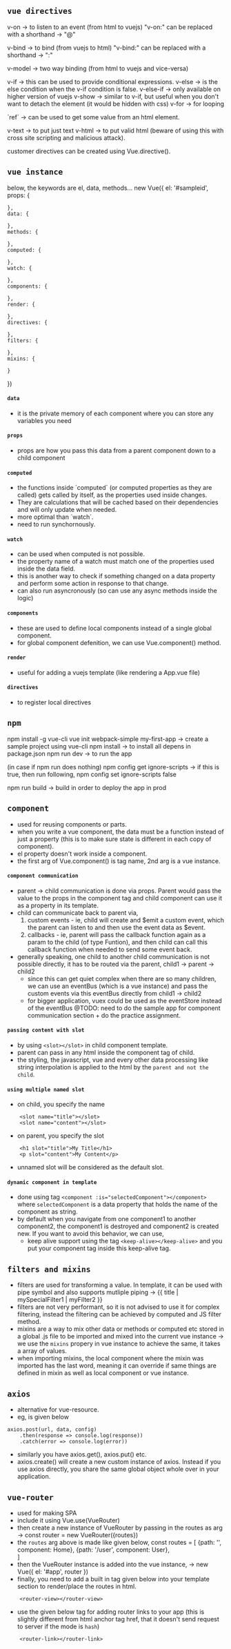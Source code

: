 ## `vue directives`
v-on -> to listen to an event (from html to vuejs)
"v-on:" can be replaced with a shorthand -> "@"

v-bind -> to bind (from vuejs to html)
"v-bind:" can be replaced with a shorthand -> ":"

v-model -> two way binding (from html to vuejs and vice-versa)

v-if -> this can be used to provide conditional expressions.
v-else -> is the else condition when the v-if condition is false.
v-else-if -> only available on higher version of vuejs
v-show -> similar to v-if, but useful when you don't want to detach the element (it would be hidden with css)
v-for -> for looping

´ref´ -> can be used to get some value from an html element.

v-text -> to put just text
v-html -> to put valid html  (beware of using this with cross site scripting and malicious attack).

customer directives can be created using Vue.directive().

## `vue instance`
below, the keywords are el, data, methods...
new Vue({
    el: '#sampleid',
    props: {

    },
    data: {

    },
    methods: {

    },
    computed: {

    },
    watch: {

    },
    components: {

    },
    render: {

    },
    directives: {

    },
    filters: {

    },
    mixins: {

    }
})

#### `data`
- it is the private memory of each component where you can store any variables you need

#### `props`
- props are how you pass this data from a parent component down to a child component

#### `computed`
- the functions inside ´computed´ (or computed properties as they are called) gets called by itself, as the properties used inside changes. 
- They are calculations that will be cached based on their dependencies and will only update when needed.
- more optimal than ´watch´.
- need to run synchornously.

#### `watch`
- can be used when computed is not possible.
- the property name of a watch must match one of the properties used inside the data field.
- this is another way to check if something changed on a data property and perform some action in response to that change.
- can also run asyncronously (so can use any async methods inside the logic)

#### `components`
- these are used to define local components instead of a single global component.
- for global component defenition, we can use Vue.component() method.

#### `render`
- useful for adding a vuejs template (like rendering a App.vue file)

#### `directives`
- to register local directives

## `npm`
npm install -g vue-cli
vue init webpack-simple my-first-app -> create a sample project using vue-cli
npm install -> to install all depens in package.json
npm run dev -> to run the app

(in case if npm run does nothing)
npm config get ignore-scripts -> if this is true, then run following,
npm config set ignore-scripts false

npm run build -> build in order to deploy the app in prod

## `component`
- used for reusing components or parts.
- when you write a vue component, the data must be a function instead of just a property (this is to make sure state is different in each copy of component).
- el property doesn't work inside a component.
- the first arg of Vue.component() is tag name, 2nd arg is a vue instance.

#### `component communication`
- parent -> child communication is done via props. Parent would pass the value to the props in the component tag and child component can use it as a property in its template.
- child can communicate back to parent via,
    1. custom events - ie, child will create and $emit a custom event, which the parent can listen to and then use the event data as $event.
    2. callbacks - ie, parent will pass the callback function again as a param to the child (of type Funtion), and then child can call this callback function when needed to send some event back.
- generally speaking, one child to another child communication is not possible directly, it has to be routed via the parent, child1 -> parent -> child2
    - since this can get quiet complex when there are so many children, we can use an eventBus (which is a vue instance) and pass the custom events via this eventBus directly from child1 -> child2
    - for bigger application, vuex could be used as the eventStore instead of the eventBus
@TODO: need to do the sample app for component communication section + do the practice assignment.

#### `passing content with slot`
- by using `<slot></slot>` in child component template.
- parent can pass in any html inside the component tag of child.
- the styling, the javascript, vue and every other data processing like string interpolation is applied to the html by the `parent and not the child`.

#### `using multiple named slot`
- on child, you specify the name
```
    <slot name="title"></slot>
    <slot name="content"></slot>
```
- on parent, you specify the slot
```
    <h1 slot="title">My Title</h1>
    <p slot="content">My Content</p>
```
- unnamed slot will be considered as the default slot.

#### `dynamic component in template`
- done using tag `<component :is="selectedComponent"></component>` where `selectedComponent` is a data property that holds the name of the component as string.
- by default when you navigate from one component1 to another component2, the component1 is destroyed and component2 is created new. If you want to avoid this behavior, we can use,
    - keep alive support using the tag `<keep-alive></keep-alive>` and you put your component tag inside this keep-alive tag.

## `filters and mixins`
- filters are used for transforming a value. In template, it can be used with pipe symbol and also supports mutliple piping 
    -> {{ title | mySpecialFilter1 | myFilter2 }}
- filters are not very performant, so it is not advised to use it for complex filtering, instead the filtering can be achieved by computed and JS filter method. 
- mixins are a way to mix other data or methods or computed etc stored in a global .js file to be imported and mixed into the current vue instance
    -> we use the `mixins` propery in vue instance to achieve the same, it takes a array of values.
- when importing mixins, the local component where the mixin was imported has the last word, meaning it can override if same things are defined in mixin as well as local component or vue instance.

## `axios`
- alternative for vue-resource.
- eg, is given below
```
axios.post(url, data, config)
    .then(response => console.log(response))
    .catch(error => console.log(error))
```
- similarly you have axios.get(), axios.put() etc.
- axios.create() will create a new custom instance of axios. Instead if you use axios directly, you share the same global object whole over in your application.

## `vue-router`
- used for making SPA
- include it using Vue.use(VueRouter)
- then create a new instance of VueRouter by passing in the routes as arg
    -> const router = new VueRouter({routes})
- the `routes` arg above is made like given below,
    const routes = [
        {path: '', component: Home},
        {path: '/user', component: User},   
    ]
- then the VueRouter instance is added into the vue instance,
    -> new Vue({
        el: '#app',
        router
    })
- finally, you need to add a built in tag given below into your template section to render/place the routes in html.
```
    <router-view></router-view>
```
- use the given below tag for adding router links to your app (this is slightly different from html anchor tag href, that it doesn't send request to server if the mode is `hash`)
```
    <router-link></router-link>
```